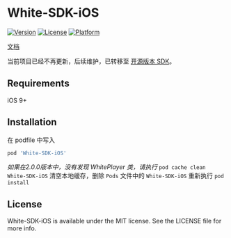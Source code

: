 # White-SDK-iOS

[![Version](https://img.shields.io/cocoapods/v/White-SDK-iOS.svg?style=flat)](https://cocoapods.org/pods/White-SDK-iOS)
[![License](https://img.shields.io/cocoapods/l/White-SDK-iOS.svg?style=flat)](https://cocoapods.org/pods/White-SDK-iOS)
[![Platform](https://img.shields.io/cocoapods/p/White-SDK-iOS.svg?style=flat)](https://cocoapods.org/pods/White-SDK-iOS)

[文档](https://developer.herewhite.com/#/)

当前项目已经不再更新，后续维护，已转移至 [开源版本 SDK](https://github.com/netless-io/Whiteboard-iOS)。

## Requirements

iOS 9+

## Installation

在 podfile 中写入

```ruby
pod 'White-SDK-iOS'
```

*如果在2.0.0版本中，没有发现 WhitePlayer 类，请执行* `pod cache clean White-SDK-iOS` 清空本地缓存，删除 `Pods` 文件中的 `White-SDK-iOS` 重新执行 `pod install`

## License

White-SDK-iOS is available under the MIT license. See the LICENSE file for more info.
